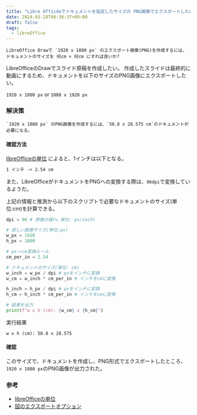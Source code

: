 ```yaml
---
title: "Libre Officdeでドキュメントを指定したサイズの PNG画像でエクスポートしたい"
date: 2024-03-28T06:38:37+09:00
draft: false
tags:
  - libreOffice
---
```


```column{title="質問" icon="Q. "}
LibreOffice Drawで `1920 x 1080 px` のエクスポート画像(PNG)を作成するには、ドキュメントのサイズを 何cm × 何cm にすれば良いか?
```

<!--more-->

LibreOfficeのDrawでスライド原稿を作成したい。
作成したスライドは最終的に動画にするため、ドキュメントを以下のサイズのPNG画像にエクスポートしたい。

`1920 x 1080 px` or `1080 x 1920 px`

### 解決策

```column{title="答え" icon="A. "}
`1920 x 1080 px` のPNG画像を作成するには、`50.8 x 28.575 cm`のドキュメントが必要になる。
```

#### 確認方法

[libreOfficeの単位](https://help.libreoffice.org/latest/ja/text/shared/00/00000003.html) によると、1インチは以下となる。

```txt
1 インチ -> 2.54 cm
```

また、LibreOfficeがドキュメントをPNGへの変換する際は、`96dpi`で変換しているようだ。

上記の情報と推測から以下のスクリプトで必要なドキュメントのサイズ(単位:cm)を計算できる。

```python
dpi = 96 # 想像の値(≒ 単位: px/inch)

# 欲しい画像サイズ(単位:px)
w_px = 1920
h_px = 1080

# px->cm変換ルール
cm_per_in = 2.54

# ドキュメントのサイズ(単位: cm)
w_inch = w_px / dpi # pxをインチに変換
w_cm = w_inch * cm_per_in # インチをcmに変換

h_inch = h_px / dpi # pxをインチに変換
h_cm = h_inch * cm_per_in # インチをcmに変換

# 結果を出力
print(f"w x h (cm): {w_cm} x {h_cm}")
```

実行結果

```text
w x h (cm): 50.8 x 28.575
```

#### 確認

このサイズで、ドキュメントを作成し、PNG形式でエクスポートしたところ、
`1920 x 1080 px`のPNG画像が出力された。

### 参考

- [libreOfficeの単位](https://help.libreoffice.org/latest/ja/text/shared/00/00000003.html)
- [図のエクスポートオプション](https://help.libreoffice.org/latest/ja/text/shared/00/00000200.html?&DbPAR=SHARED&System=MAC)
